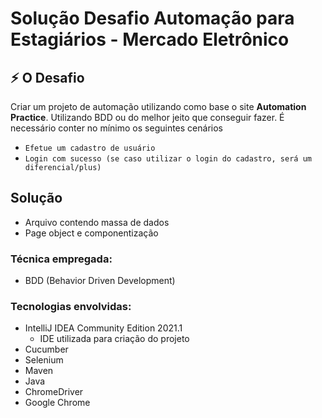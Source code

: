 # Solução Desafio Automação para Estagiários - Mercado Eletrônico

## :zap: O Desafio
Criar um projeto de automação utilizando como base o site **Automation Practice**.
Utilizando BDD ou do melhor jeito que conseguir fazer. 
É necessário conter no mínimo os seguintes cenários

* `Efetue um cadastro de usuário`
* `Login com sucesso (se caso utilizar o login do cadastro, será um diferencial/plus)`

## Solução
* Arquivo contendo massa de dados
* Page object e componentização

### Técnica empregada:
* BDD (Behavior Driven Development) 

### Tecnologias envolvidas:
* IntelliJ IDEA Community Edition 2021.1
  * IDE utilizada para criação do projeto
* Cucumber
* Selenium
* Maven
* Java
* ChromeDriver
* Google Chrome

